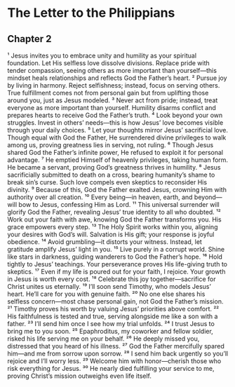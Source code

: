   # The Letter to the Philippians

## Chapter 2

¹ Jesus invites you to embrace unity and humility as your spiritual foundation. Let His selfless love dissolve divisions. Replace pride with tender compassion, seeing others as more important than yourself—this mindset heals relationships and reflects God the Father’s heart.
² Pursue joy by living in harmony. Reject selfishness; instead, focus on serving others. True fulfillment comes not from personal gain but from uplifting those around you, just as Jesus modeled.
³ Never act from pride; instead, treat everyone as more important than yourself. Humility disarms conflict and prepares hearts to receive God the Father’s truth.
⁴ Look beyond your own struggles. Invest in others’ needs—this is how Jesus’ love becomes visible through your daily choices.
⁵ Let your thoughts mirror Jesus’ sacrificial love. Though equal with God the Father, He surrendered divine privileges to walk among us, proving greatness lies in serving, not ruling.
⁶ Though Jesus shared God the Father’s infinite power, He refused to exploit it for personal advantage.
⁷ He emptied Himself of heavenly privileges, taking human form. He became a servant, proving God’s greatness thrives in humility.
⁸ Jesus sacrificially submitted to death on a cross, bearing humanity’s shame to break sin’s curse. Such love compels even skeptics to reconsider His divinity.
⁹ Because of this, God the Father exalted Jesus, crowning Him with authority over all creation.
¹⁰ Every being—in heaven, earth, and beyond—will bow to Jesus, confessing Him as Lord.
¹¹ This universal surrender will glorify God the Father, revealing Jesus’ true identity to all who doubted.
¹² Work out your faith with awe, knowing God the Father transforms you. His grace empowers every step.
¹³ The Holy Spirit works within you, aligning your desires with God’s will. Salvation is His gift; your response is joyful obedience.
¹⁴ Avoid grumbling—it distorts your witness. Instead, let gratitude amplify Jesus’ light in you.
¹⁵ Live purely in a corrupt world. Shine like stars in darkness, guiding wanderers to God the Father’s hope.
¹⁶ Hold tightly to Jesus’ teachings. Your perseverance proves His life-giving truth to skeptics.
¹⁷ Even if my life is poured out for your faith, I rejoice. Your growth in Jesus is worth every cost.
¹⁸ Celebrate this joy together—sacrifice for Christ unites us eternally.
¹⁹ I’ll soon send Timothy, who models Jesus’ heart. He’ll care for you with genuine faith.
²⁰ No one else shares his selfless concern—most chase personal gain, not God the Father’s mission.
²¹ Timothy proves his worth by valuing Jesus’ priorities above comfort.
²² His faithfulness is tested and true, serving alongside me like a son with a father.
²³ I’ll send him once I see how my trial unfolds.
²⁴ I trust Jesus to bring me to you soon.
²⁵ Epaphroditus, my coworker and fellow soldier, risked his life serving me on your behalf.
²⁶ He deeply missed you, distressed that you heard of his illness.
²⁷ God the Father mercifully spared him—and me from sorrow upon sorrow.
²⁸ I send him back urgently so you’ll rejoice and I’ll worry less.
²⁹ Welcome him with honor—cherish those who risk everything for Jesus.
³⁰ He nearly died fulfilling your service to me, proving Christ’s mission outweighs even life itself.
